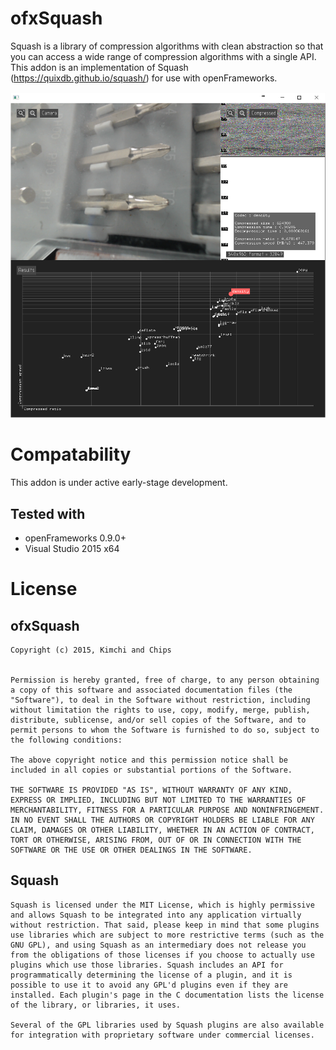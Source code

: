 ofxSquash
=========

Squash is a library of compression algorithms with clean abstraction so that you can access a wide range of compression algorithms with a single API. This addon is an implementation of Squash (https://quixdb.github.io/squash/) for use with openFrameworks.

![exampleVideoGrabberAndGui](https://raw.githubusercontent.com/elliotwoods/ofxSquash/master/exampleVideoGrabberAndGui/screenshot.png)

Compatability
=============

This addon is under active early-stage development.

Tested with
-----------

* openFrameworks 0.9.0+
* Visual Studio 2015 x64


License
=======

ofxSquash
---------
```
Copyright (c) 2015, Kimchi and Chips


Permission is hereby granted, free of charge, to any person obtaining a copy of this software and associated documentation files (the "Software"), to deal in the Software without restriction, including without limitation the rights to use, copy, modify, merge, publish, distribute, sublicense, and/or sell copies of the Software, and to permit persons to whom the Software is furnished to do so, subject to the following conditions:

The above copyright notice and this permission notice shall be included in all copies or substantial portions of the Software.

THE SOFTWARE IS PROVIDED "AS IS", WITHOUT WARRANTY OF ANY KIND, EXPRESS OR IMPLIED, INCLUDING BUT NOT LIMITED TO THE WARRANTIES OF MERCHANTABILITY, FITNESS FOR A PARTICULAR PURPOSE AND NONINFRINGEMENT. IN NO EVENT SHALL THE AUTHORS OR COPYRIGHT HOLDERS BE LIABLE FOR ANY CLAIM, DAMAGES OR OTHER LIABILITY, WHETHER IN AN ACTION OF CONTRACT, TORT OR OTHERWISE, ARISING FROM, OUT OF OR IN CONNECTION WITH THE SOFTWARE OR THE USE OR OTHER DEALINGS IN THE SOFTWARE.
```

Squash
------
```
Squash is licensed under the MIT License, which is highly permissive and allows Squash to be integrated into any application virtually without restriction. That said, please keep in mind that some plugins use libraries which are subject to more restrictive terms (such as the GNU GPL), and using Squash as an intermediary does not release you from the obligations of those licenses if you choose to actually use plugins which use those libraries. Squash includes an API for programmatically determining the license of a plugin, and it is possible to use it to avoid any GPL'd plugins even if they are installed. Each plugin's page in the C documentation lists the license of the library, or libraries, it uses.

Several of the GPL libraries used by Squash plugins are also available for integration with proprietary software under commercial licenses.
```
